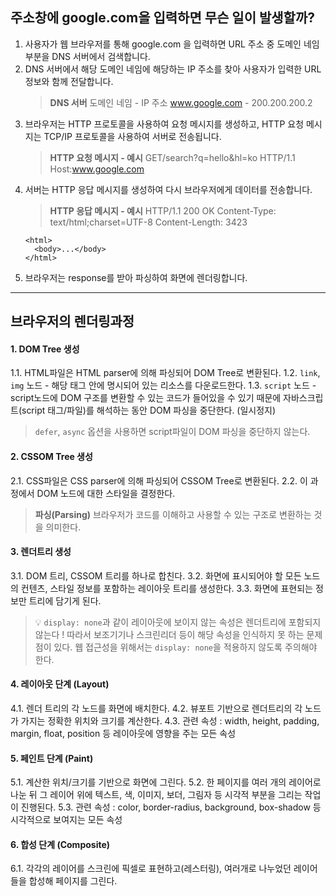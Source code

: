 ## 주소창에 google.com을 입력하면 무슨 일이 발생할까?

1.  사용자가 웹 브라우저를 통해 google.com 을 입력하면 URL 주소 중 도메인 네임 부분을 DNS 서버에서 검색합니다.
2.  DNS 서버에서 해당 도메인 네임에 해당하는 IP 주소를 찾아 사용자가 입력한 URL 정보와 함께 전달합니다.
    > **DNS 서버**
        도메인 네임 - IP 주소
    www.google.com - 200.200.200.2
3.  브라우저는 HTTP 프로토콜을 사용하여 요청 메시지를 생성하고, HTTP 요청 메시지는 TCP/IP 프로토콜을 사용하여 서버로 전송됩니다.
    > **HTTP 요청 메시지 - 예시**
    > GET/search?q=hello&hl=ko HTTP/1.1
    > Host:www.google.com
4.  서버는 HTTP 응답 메시지를 생성하여 다시 브라우저에게 데이터를 전송합니다.
    > **HTTP 응답 메시지 - 예시**
    > HTTP/1.1 200 OK
    > Content-Type: text/html;charset=UTF-8
    > Content-Length: 3423
    ```
    <html>
      <body>...</body>
    </html>
    ```
5.  브라우저는 response를 받아 파싱하여 화면에 렌더링합니다.

---

## 브라우저의 렌더링과정

#### **1. DOM Tree 생성**

1.1. HTML파일은 HTML parser에 의해 파싱되어 DOM Tree로 변환된다.
1.2. `link`, `img` 노드 - 해당 태그 안에 명시되어 있는 리소스를 다운로드한다.
1.3. `script` 노드 - script노드에 DOM 구조를 변환할 수 있는 코드가 들어있을 수 있기 때문에 자바스크립트(script 태그/파일)를 해석하는 동안 DOM 파싱을 중단한다. (일시정지)

> `defer`, `async` 옵션을 사용하면 script파일이 DOM 파싱을 중단하지 않는다.

#### **2. CSSOM Tree 생성**

2.1. CSS파일은 CSS parser에 의해 파싱되어 CSSOM Tree로 변환된다.
2.2. 이 과정에서 DOM 노드에 대한 스타일을 결정한다.

> **파싱(Parsing)**
> 브라우저가 코드를 이해하고 사용할 수 있는 구조로 변환하는 것을 의미한다.

#### **3. 렌더트리 생성**

3.1. DOM 트리, CSSOM 트리를 하나로 합친다.
3.2. 화면에 표시되어야 할 모든 노드의 컨텐츠, 스타일 정보를 포함하는 레이아웃 트리를 생성한다.
3.3. 화면에 표현되는 정보만 트리에 담기게 된다.

> 💡 `display: none`과 같이 레이아웃에 보이지 않는 속성은 렌더트리에 포함되지 않는다 ! 따라서 보조기기나 스크린리더 등이 해당 속성을 인식하지 못 하는 문제점이 있다. 웹 접근성을 위해서는 `display: none`을 적용하지 않도록 주의해야 한다.

#### **4. 레이아웃 단계 (Layout)**

4.1. 렌더 트리의 각 노드를 화면에 배치한다.
4.2. 뷰포트 기반으로 렌더트리의 각 노드가 가지는 정확한 위치와 크기를 계산한다.
4.3. 관련 속성 : width, height, padding, margin, float, position 등 레이아웃에 영향을 주는 모든 속성

#### **5. 페인트 단계 (Paint)**

5.1. 계산한 위치/크기를 기반으로 화면에 그린다.
5.2. 한 페이지를 여러 개의 레이어로 나눈 뒤 그 레이어 위에 텍스트, 색, 이미지, 보더, 그림자 등 시각적 부분을 그리는 작업이 진행된다.
5.3. 관련 속성 : color, border-radius, background, box-shadow 등 시각적으로 보여지는 모든 속성

#### **6. 합성 단계 (Composite)**

6.1. 각각의 레이어를 스크린에 픽셀로 표현하고(레스터링), 여러개로 나누었던 레이어들을 합성해 페이지를 그린다.
